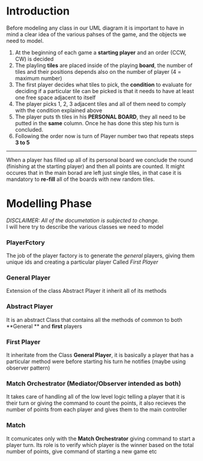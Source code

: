 # Introduction
Before modeling any class in our UML diagram it is important to have in mind a clear idea of the various pahses of the game, and the objects we need to model.

1) At the beginning of each game a **starting player** and an order (CCW, CW) is decided
2) The playling **tiles** are placed inside of the playing **board**, the number of tiles and their positions depends also on the number of player (4 = maximum number)
3) The first player decides what tiles to pick, the **condition** to evaluate for deciding if a particular tile can be picked is that it needs to have at least one free space adjacent to itself
4) The player picks 1, 2, 3 adjacent tiles and all of them need to comply with the condition explained above
5) The player puts th tiles in his **PERSONAL BOARD**, they all need to be putted in the **same** column. Once he has done this step his turn is concluded.
6) Following the order now is turn of Player number two that repeats steps **3 to 5**
---

When a player has filled up all of its personal board we conclude the round (finishing at the starting player) and then all points are counted. It might occures that in the main borad are left just single tiles, in that case it is mandatory to **re-fill** all of the boards with new random tiles.

# Modelling Phase
*DISCLAIMER: All of the documetation is subjected to change.*  
I will here try to describe the various classes we need to model


### PlayerFctory 
The job of the player factory is to generate the *general* players, giving them unique ids and creating a particular player Called *First Player*

### General Player
Extension of the class Abstract Player it inherit all of its methods

### Abstract Player 
It is an abstract Class that contains all the methods of common to both **General ** and **first** players

### First Player
It inheritate from the Class **General Player**, it is basically a player that has a particular method were before starting his turn he notifies (maybe using observer pattern)


### Match Orchestrator (Mediator/Observer intended as both)
It takes care of handling all of the low level logic telling a player that it is their turn or giving the command to count the points, it also recieves the number of points from each player and gives them to the main controller

### Match
It comunicates only with the **Match Orchestrator** giving command to start a player turn. Its role is to verify which player is the winner based on the total number of points, give command of starting a new game etc


